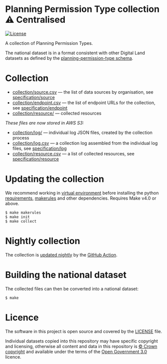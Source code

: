 # Planning Permission Type collection ⚠️ Centralised

[![License](https://img.shields.io/github/license/mashape/apistatus.svg)](https://github.com/digital-land/planning-permission-type/blob/master/LICENSE)

A collection of Planning Permission Types.

The national dataset is in a format consistent with other Digital Land datasets as defined by the [planning-permission-type schema](https://digital-land.github.io/specification/schema/planning-permission-type/).

# Collection

* [collection/source.csv](collection/source.csv) — the list of data sources by organisation, see [specification/source](https://digital-land.github.io/specification/schema/source/)
* [collection/endpoint.csv](collection/endpoint.csv) — the list of endpoint URLs for the collection, see [specification/endpoint](https://digital-land.github.io/specification/schema/endpoint)
* [collection/resource/](collection/resource/) — collected resources

*These files are now stored in AWS S3:*

* [collection/log/](https://files.planning.data.gov.uk/planning-permission-type-collection/collection/log/) — individual log JSON files, created by the collection process
* [collection/log.csv](https://files.planning.data.gov.uk/planning-permission-type-collection/collection/log.csv) — a collection log assembled from the individual log files, see [specification/log](https://files.planning.data.gov.uk/planning-permission-type-collection/https://digital-land.github.io/specification/schema/log)
* [collection/resource.csv](https://files.planning.data.gov.uk/planning-permission-type-collection/collection/resource.csv) — a list of collected resources, see [specification/resource](https://files.planning.data.gov.uk/planning-permission-type-collection/https://digital-land.github.io/specification/schema/resource)

# Updating the collection

We recommend working in [virtual environment](http://docs.python-guide.org/en/latest/dev/virtualenvs/) before installing the python [requirements](requirements.txt), [makerules](https://github.com/digital-land/makerules) and other dependencies. Requires Make v4.0 or above.

    $ make makerules
    $ make init
    $ make collect

# Nightly collection

The collection is [updated nightly](https://github.com/digital-land/planning-permission-type/actions) by the [GitHub Action](.github/workflows/run.yml).

# Building the national dataset

The collected files can then be converted into a national dataset:

    $ make

# Licence

The software in this project is open source and covered by the [LICENSE](LICENSE) file.

Individual datasets copied into this repository may have specific copyright and licensing, otherwise all content and data in this repository is
[© Crown copyright](http://www.nationalarchives.gov.uk/information-management/re-using-public-sector-information/copyright-and-re-use/crown-copyright/)
and available under the terms of the [Open Government 3.0](https://www.nationalarchives.gov.uk/doc/open-government-licence/version/3/) licence.
